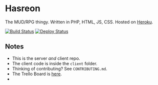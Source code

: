 Hasreon 
======================

The MUD/RPG thingy. Written in PHP, HTML, JS, CSS. Hosted on [Heroku](http://heroku.com).

[![Build Status](https://travis-ci.org/Hasreon/Hasreon.svg?branch=master)](https://travis-ci.org/Hasreon/Hasreon) [![Deploy Status](https://www.codeship.io/projects/6ef02c50-9358-0131-4d8f-5a83311f57ca/status)](https://www.codeship.io/projects/16645)

## Notes

- This is the server _and_ client repo.
- The client code is inside the `client` folder.
- Thinking of contributing? See `CONTRIBUTING.md`.
- The Trello Board is [here](https://trello.com/b/XKlx3SC1/hasreon).
- 
